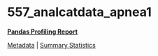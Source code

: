 # 557_analcatdata_apnea1

[**Pandas Profiling Report**](https://epistasislab.github.io/pmlb/profile/557_analcatdata_apnea1.html)

[Metadata](metadata.yaml) | [Summary Statistics](summary_stats.tsv)

